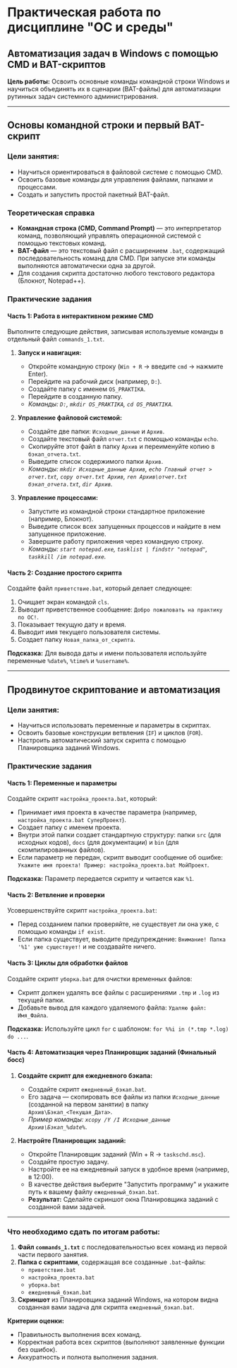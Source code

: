 # Практическая работа по дисциплине "ОС и среды"
## Автоматизация задач в Windows с помощью CMD и BAT-скриптов

**Цель работы:** Освоить основные команды командной строки Windows и научиться объединять их в сценарии (BAT-файлы) для автоматизации рутинных задач системного администрирования.

---

##  Основы командной строки и первый BAT-скрипт

### Цели занятия:
*   Научиться ориентироваться в файловой системе с помощью CMD.
*   Освоить базовые команды для управления файлами, папками и процессами.
*   Создать и запустить простой пакетный BAT-файл.

### Теоретическая справка
*   **Командная строка (CMD, Command Prompt)** — это интерпретатор команд, позволяющий управлять операционной системой с помощью текстовых команд.
*   **BAT-файл** — это текстовый файл с расширением `.bat`, содержащий последовательность команд для CMD. При запуске эти команды выполняются автоматически одна за другой.
*   Для создания скрипта достаточно любого текстового редактора (Блокнот, Notepad++).

### Практические задания

#### Часть 1: Работа в интерактивном режиме CMD

Выполните следующие действия, записывая используемые команды в отдельный файл `commands_1.txt`.

1.  **Запуск и навигация:**
    *   Откройте командную строку (`Win + R` -> введите `cmd` -> нажмите Enter).
    *   Перейдите на рабочий диск (например, `D:`).
    *   Создайте папку с именем `OS_PRAKTIKA`.
    *   Перейдите в созданную папку.
    *   *Команды: `D:`, `mkdir OS_PRAKTIKA`, `cd OS_PRAKTIKA`.*

2.  **Управление файловой системой:**
    *   Создайте две папки: `Исходные_данные` и `Архив`.
    *   Создайте текстовый файл `отчет.txt` с помощью команды `echo`.
    *   Скопируйте этот файл в папку `Архив` и переименуйте копию в `бэкап_отчета.txt`.
    *   Выведите список содержимого папки `Архив`.
    *   *Команды: `mkdir Исходные_данные Архив`, `echo Главный отчет > отчет.txt`, `copy отчет.txt Архив`, `ren Архив\отчет.txt бэкап_отчета.txt`, `dir Архив`.*

3.  **Управление процессами:**
    *   Запустите из командной строки стандартное приложение (например, Блокнот).
    *   Выведите список всех запущенных процессов и найдите в нем запущенное приложение.
    *   Завершите работу приложения через командную строку.
    *   *Команды: `start notepad.exe`, `tasklist | findstr "notepad"`, `taskkill /im notepad.exe`.*

#### Часть 2: Создание простого скрипта

Создайте файл `приветствие.bat`, который делает следующее:
1.  Очищает экран командой `cls`.
2.  Выводит приветственное сообщение: `Добро пожаловать на практику по ОС!`.
3.  Показывает текущую дату и время.
4.  Выводит имя текущего пользователя системы.
5.  Создает папку `Новая_папка_от_скрипта`.

**Подсказка:** Для вывода даты и имени пользователя используйте переменные `%date%`, `%time%` и `%username%`.

---

## Продвинутое скриптование и автоматизация

### Цели занятия:
*   Научиться использовать переменные и параметры в скриптах.
*   Освоить базовые конструкции ветвления (`IF`) и циклов (`FOR`).
*   Настроить автоматический запуск скрипта с помощью Планировщика заданий Windows.

### Практические задания

#### Часть 1: Переменные и параметры

Создайте скрипт `настройка_проекта.bat`, который:
*   Принимает имя проекта в качестве параметра (например, `настройка_проекта.bat СуперПроект`).
*   Создает папку с именем проекта.
*   Внутри этой папки создает стандартную структуру: папки `src` (для исходных кодов), `docs` (для документации) и `bin` (для скомпилированных файлов).
*   Если параметр не передан, скрипт выводит сообщение об ошибке: `Укажите имя проекта! Пример: настройка_проекта.bat МойПроект`.

**Подсказка:** Параметр передается скрипту и читается как `%1`.

#### Часть 2: Ветвление и проверки

Усовершенствуйте скрипт `настройка_проекта.bat`:
*   Перед созданием папки проверяйте, не существует ли она уже, с помощью команды `if exist`.
*   Если папка существует, выводите предупреждение: `Внимание! Папка '%1' уже существует!` и не создавайте ничего.

#### Часть 3: Циклы для обработки файлов

Создайте скрипт `уборка.bat` для очистки временных файлов:
*   Скрипт должен удалять все файлы с расширениями `.tmp` и `.log` из текущей папки.
*   Добавьте вывод для каждого удаляемого файла: `Удаляю файл: Имя_Файла`.

**Подсказка:** Используйте цикл `for` с шаблоном: `for %%i in (*.tmp *.log) do ...`.

#### Часть 4: Автоматизация через Планировщик заданий (Финальный босс)

1.  **Создайте скрипт для ежедневного бэкапа:**
    *   Создайте скрипт `ежедневный_бэкап.bat`.
    *   Его задача — скопировать все файлы из папки `Исходные_данные` (созданной на первом занятии) в папку `Архив\Бэкап_<Текущая_Дата>`.
    *   *Пример команды: `xcopy /Y /I Исходные_данные Архив\Бэкап_%date%`*.

2.  **Настройте Планировщик заданий:**
    *   Откройте Планировщик заданий (Win + R -> `taskschd.msc`).
    *   Создайте простую задачу.
    *   Настройте ее на ежедневный запуск в удобное время (например, в 12:00).
    *   В качестве действия выберите "Запустить программу" и укажите путь к вашему файлу `ежедневный_бэкап.bat`.
    *   **Результат:** Сделайте скриншот окна Планировщика заданий с созданной вами задачей.

---

### Что необходимо сдать по итогам работы:

1.  **Файл `commands_1.txt`** с последовательностью всех команд из первой части первого занятия.
2.  **Папка с скриптами**, содержащая все созданные `.bat`-файлы:
    *   `приветствие.bat`
    *   `настройка_проекта.bat`
    *   `уборка.bat`
    *   `ежедневный_бэкап.bat`
3.  **Скриншот** из Планировщика заданий Windows, на котором видна созданная вами задача для скрипта `ежедневный_бэкап.bat`.

**Критерии оценки:**
*   Правильность выполнения всех команд.
*   Корректная работа всех скриптов (выполняют заявленные функции без ошибок).
*   Аккуратность и полнота выполнения задания.
